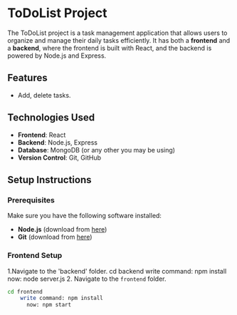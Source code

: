 # ToDoList Project

The ToDoList project is a task management application that allows users to 
organize and manage their daily tasks efficiently. It has both a **frontend**
and a **backend**, where the frontend is built with React, and the backend is 
powered by Node.js and Express.

## Features
- Add, delete tasks.
  
## Technologies Used
- **Frontend**: React
- **Backend**: Node.js, Express
- **Database**: MongoDB (or any other you may be using)
- **Version Control**: Git, GitHub


## Setup Instructions

### Prerequisites
Make sure you have the following software installed:
- **Node.js** (download from [here](https://nodejs.org/))
- **Git** (download from [here](https://git-scm.com/))

### Frontend Setup
1.Navigate to the 'backend' folder.
         cd backend
         write command: npm install
         now: node server.js
2.  Navigate to the `frontend` folder.
   ```bash
   cd frontend
       write command: npm install
         now: npm start
